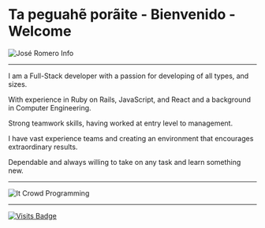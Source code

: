 # Ta peguahẽ porãite - Bienvenido - Welcome

![José Romero Info](https://josedromero.com/images/Jose-Romero-neofetch.png)
_________________
I am a Full-Stack developer with a passion for developing of all types, and sizes.

With experience in Ruby on Rails, JavaScript, and React and a background in Computer Engineering.

Strong teamwork skills, having worked at entry level to management.

I have vast experience teams and creating an environment that encourages extraordinary results.

Dependable and always willing to take on any task and learn something new.

_________________
![It Crowd Programming](https://media.giphy.com/media/1C8bHHJturSx2/source.gif)
_________________
[![Visits Badge](https://badges.pufler.dev/visits/{jdromero88}/{jdromero88})](https://josedromero.com)
